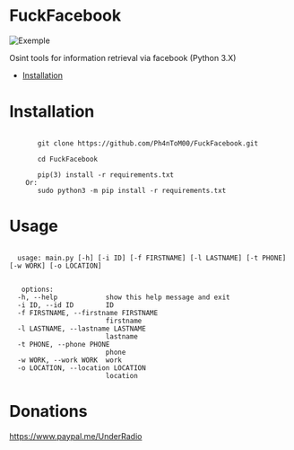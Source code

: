 # FuckFacebook

![Exemple](https://i.postimg.cc/zfD3NP9T/fuckfb-1.png)


Osint tools for information retrieval via facebook (Python 3.X)

- [Installation](https://github.com/Ph4nToM00/FuckFacebook/#Installation)

 
# Installation
``` 

       git clone https://github.com/Ph4nToM00/FuckFacebook.git 

       cd FuckFacebook

       pip(3) install -r requirements.txt 
    Or:    
       sudo python3 -m pip install -r requirements.txt

``` 


# Usage
  
```
     
  usage: main.py [-h] [-i ID] [-f FIRSTNAME] [-l LASTNAME] [-t PHONE] [-w WORK] [-o LOCATION]    
 
```

``` 
   options:
  -h, --help            show this help message and exit
  -i ID, --id ID        ID
  -f FIRSTNAME, --firstname FIRSTNAME
                        firstname
  -l LASTNAME, --lastname LASTNAME
                        lastname
  -t PHONE, --phone PHONE
                        phone
  -w WORK, --work WORK  work
  -o LOCATION, --location LOCATION
                        location

```

# Donations

https://www.paypal.me/UnderRadio

